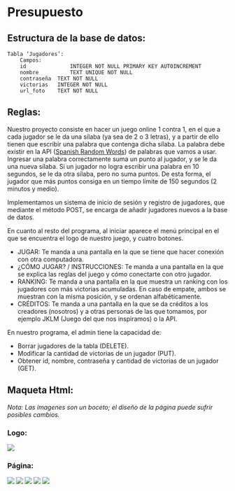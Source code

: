 # Presupuesto

## Estructura de la base de datos:

	Tabla ‘Jugadores’:
		Campos:
		id              INTEGER NOT NULL PRIMARY KEY AUTOINCREMENT
		nombre	        TEXT UNIQUE NOT NULL
		contraseña 	TEXT NOT NULL
		victorias 	INTEGER NOT NULL
		url_foto	TEXT NOT NULL
    
## Reglas:

Nuestro proyecto consiste en hacer un juego online 1 contra 1, en el que a cada jugador se le da una sílaba (ya sea de 2 o 3 letras), y a partir de ello tienen que escribir una palabra que contenga dicha sílaba. La palabra debe existir en la API ([Spanish Random Words](https://rapidapi.com/AlexScigalszky/api/spanish-random-words/details)) de palabras que vamos a usar. Ingresar una palabra correctamente suma un punto al jugador, y se le da una nueva sílaba. Si un jugador no logra escribir una palabra en 10 segundos, se le da otra sílaba, pero no suma puntos. De esta forma, el jugador que más puntos consiga en un tiempo límite de 150 segundos (2 minutos y medio). 

Implementamos un sistema de inicio de sesión y registro de jugadores, que mediante el método POST, se encarga de añadir jugadores nuevos a la base de datos.

En cuanto al resto del programa, al iniciar aparece el menú principal en el que se encuentra el logo de nuestro juego, y cuatro botones.
* JUGAR: Te manda a una pantalla en la que se tiene que hacer conexión con otra computadora.
* ¿CÓMO JUGAR? / INSTRUCCIONES: Te manda a una pantalla en la que se explica las reglas del juego y cómo conectarte con otro jugador.
* RANKING: Te manda a una pantalla en la que muestra un ranking con los jugadores con más victorias acumuladas. En caso de empate, ambos se muestran con la misma posición, y se ordenan alfabéticamente. 
* CRÉDITOS: Te manda a una pantalla en la que se da créditos a los creadores (nosotros) y a otras personas de las que tomamos, por ejemplo JKLM (Juego del que nos inspiramos) o la API.

En nuestro programa, el admin tiene la capacidad de:
* Borrar jugadores de la tabla (DELETE).
* Modificar la cantidad de victorias de un jugador (PUT).
* Obtener id, nombre, contraseña y cantidad de victorias de un jugador (GET).

## Maqueta Html:

_Nota: Las ímagenes son un boceto; el diseño de la página puede sufrir posibles cambios._

### Logo:

<img src="https://i.postimg.cc/Pf9wWz4S/logo.png">

### Página: 

<img src="https://i.postimg.cc/BZ2Sgqjs/cap1.png">
<img src="https://i.postimg.cc/0yy9PDc2/cap2.png">
<img src="https://i.postimg.cc/tC59K2dM/cap4.png">
<img src="https://i.postimg.cc/0yXPQjBG/cap5.png">
<img src="https://i.postimg.cc/8CFDrG22/cap6.png">

